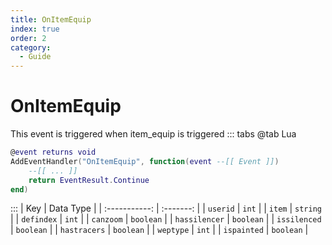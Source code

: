```yaml
---
title: OnItemEquip
index: true
order: 2
category:
  - Guide
---
```


# OnItemEquip
This event is triggered when item_equip is triggered
::: tabs
@tab Lua
```lua
@event returns void
AddEventHandler("OnItemEquip", function(event --[[ Event ]])
    --[[ ... ]]
    return EventResult.Continue
end)
```

:::
|      Key      | Data Type |
| :-----------: | :-------: |
|    `userid`   |   `int`   |
|     `item`    |  `string` |
|   `defindex`  |   `int`   |
|   `canzoom`   | `boolean` |
| `hassilencer` | `boolean` |
|  `issilenced` | `boolean` |
|  `hastracers` | `boolean` |
|   `weptype`   |   `int`   |
|  `ispainted`  | `boolean` |